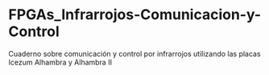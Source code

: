 # FPGAs_Infrarrojos-Comunicacion-y-Control
Cuaderno sobre comunicación y control por infrarrojos utilizando las placas Icezum Alhambra y Alhambra II
